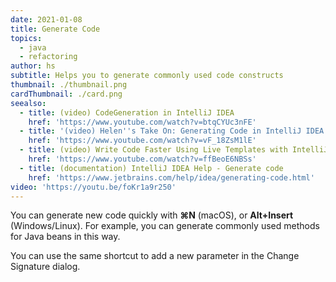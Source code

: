 ```yaml
---
date: 2021-01-08
title: Generate Code
topics:
  - java
  - refactoring
author: hs
subtitle: Helps you to generate commonly used code constructs
thumbnail: ./thumbnail.png
cardThumbnail: ./card.png
seealso:
  - title: (video) CodeGeneration in IntelliJ IDEA
    href: 'https://www.youtube.com/watch?v=btqCYUc3nFE'
  - title: '(video) Helen''s Take On: Generating Code in IntelliJ IDEA'
    href: 'https://www.youtube.com/watch?v=vF_18ZsM1lE'
  - title: (video) Write Code Faster Using Live Templates with IntelliJ IDEA
    href: 'https://www.youtube.com/watch?v=ffBeoE6NBSs'
  - title: (documentation) IntelliJ IDEA Help - Generate code
    href: 'https://www.jetbrains.com/help/idea/generating-code.html'
video: 'https://youtu.be/foKr1a9r250'
---
```

You can generate new code quickly with **⌘N** (macOS), or **Alt+Insert** (Windows/Linux). For example, you can generate commonly used methods for Java beans in this way. 

You can use the same shortcut to add a new parameter in the Change Signature dialog.
